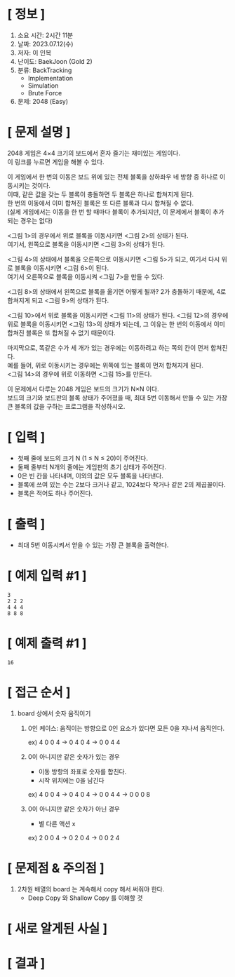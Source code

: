 # **[ 정보 ]**
1. 소요 시간: 2시간 11분
2. 날짜: 2023.07.12(수)
3. 저자: 이 인복
4. 난이도: BaekJoon (Gold 2)
5. 분류: BackTracking
    - Implementation
    - Simulation
    - Brute Force
6. 문제: 2048 (Easy)

# **[ 문제 설명 ]**
2048 게임은 4×4 크기의 보드에서 혼자 즐기는 재미있는 게임이다.   
이 링크를 누르면 게임을 해볼 수 있다.

이 게임에서 한 번의 이동은 보드 위에 있는 전체 블록을 상하좌우 네 방향 중 하나로 이동시키는 것이다.   
이때, 같은 값을 갖는 두 블록이 충돌하면 두 블록은 하나로 합쳐지게 된다.   
한 번의 이동에서 이미 합쳐진 블록은 또 다른 블록과 다시 합쳐질 수 없다.   
(실제 게임에서는 이동을 한 번 할 때마다 블록이 추가되지만, 이 문제에서 블록이 추가되는 경우는 없다)


<그림 1>의 경우에서 위로 블록을 이동시키면 <그림 2>의 상태가 된다.   
여기서, 왼쪽으로 블록을 이동시키면 <그림 3>의 상태가 된다.


<그림 4>의 상태에서 블록을 오른쪽으로 이동시키면 <그림 5>가 되고, 여기서 다시 위로 블록을 이동시키면 <그림 6>이 된다.   
여기서 오른쪽으로 블록을 이동시켜 <그림 7>을 만들 수 있다.


<그림 8>의 상태에서 왼쪽으로 블록을 옮기면 어떻게 될까? 2가 충돌하기 때문에, 4로 합쳐지게 되고 <그림 9>의 상태가 된다.


<그림 10>에서 위로 블록을 이동시키면 <그림 11>의 상태가 된다.
<그림 12>의 경우에 위로 블록을 이동시키면 <그림 13>의 상태가 되는데, 그 이유는 한 번의 이동에서 이미 합쳐진 블록은 또 합쳐질 수 없기 때문이다.

마지막으로, 똑같은 수가 세 개가 있는 경우에는 이동하려고 하는 쪽의 칸이 먼저 합쳐진다.   
예를 들어, 위로 이동시키는 경우에는 위쪽에 있는 블록이 먼저 합쳐지게 된다.  
<그림 14>의 경우에 위로 이동하면 <그림 15>를 만든다.

이 문제에서 다루는 2048 게임은 보드의 크기가 N×N 이다.   
보드의 크기와 보드판의 블록 상태가 주어졌을 때, 최대 5번 이동해서 만들 수 있는 가장 큰 블록의 값을 구하는 프로그램을 작성하시오.


# **[ 입력 ]**
- 첫째 줄에 보드의 크기 N (1 ≤ N ≤ 20)이 주어진다.   
- 둘째 줄부터 N개의 줄에는 게임판의 초기 상태가 주어진다. 
- 0은 빈 칸을 나타내며, 이외의 값은 모두 블록을 나타낸다. 
- 블록에 쓰여 있는 수는 2보다 크거나 같고, 1024보다 작거나 같은 2의 제곱꼴이다. 
- 블록은 적어도 하나 주어진다.

# **[ 출력 ]**
- 최대 5번 이동시켜서 얻을 수 있는 가장 큰 블록을 출력한다.

# **[ 예제 입력 #1 ]**
    3
    2 2 2
    4 4 4
    8 8 8

# **[ 예제 출력 #1 ]**
    16

# **[ 접근 순서 ]**
1. board 상에서 숫자 움직이기
   1. 0인 케이스: 움직이는 방향으로 0인 요소가 있다면 모든 0을 지나서 움직인다.
   

      ex) 4 0 0 4 -> 0 4 0 4 -> 0 0 4 4


   2. 0이 아니지만 같은 숫자가 있는 경우
      - 이동 방항의 좌표로 숫자를 합친다.
      - 시작 위치에는 0을 남긴다


      ex) 4 0 0 4 -> 0 4 0 4 -> 0 0 4 4 -> 0 0 0 8


   3. 0이 아니지만 같은 숫자가 아닌 경우
      - 별 다른 액션 x
   

      ex) 2 0 0 4 -> 0 2 0 4 -> 0 0 2 4

# **[ 문제점 & 주의점 ]**
1. 2차원 배열의 board 는 계속해서 copy 해서 써줘야 한다.
   - Deep Copy 와 Shallow Copy 를 이해할 것
   

# **[ 새로 알게된 사실 ]**

# **[ 결과 ]**